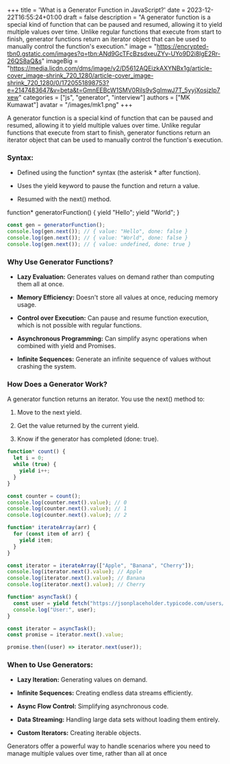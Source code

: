 +++
title = 'What is a Generator Function in JavaScript?'
date = 2023-12-22T16:55:24+01:00
draft = false
description = "A generator function is a special kind of function that can be paused and resumed, allowing it to yield multiple values over time. Unlike regular functions that execute from start to finish, generator functions return an iterator object that can be used to manually control the function's execution."
image = "https://encrypted-tbn0.gstatic.com/images?q=tbn:ANd9GcTFcBzsdxeuZYv-UYo9D2i8lgE2Rr-26QS8aQ&s"
imageBig = "https://media.licdn.com/dms/image/v2/D5612AQEizkAXYNBx1g/article-cover_image-shrink_720_1280/article-cover_image-shrink_720_1280/0/1720551898753?e=2147483647&v=beta&t=GmnEEBcW1SMV0Rils9vSgImwJ7T_5yyjXosjzIp7xew"
categories = ["js", "generator", "interview"]
authors = ["MK Kumawat"]
avatar = "/images/mk1.png"
+++

A generator function is a special kind of function that can be paused and resumed, allowing it to yield multiple values over time. Unlike regular functions that execute from start to finish, generator functions return an iterator object that can be used to manually control the function's execution.

### Syntax:
* Defined using the function* syntax (the asterisk * after function).

* Uses the yield keyword to pause the function and return a value.

* Resumed with the next() method.

function* generatorFunction() {
  yield "Hello";
  yield "World";
}
```javascript
const gen = generatorFunction();
console.log(gen.next()); // { value: "Hello", done: false }
console.log(gen.next()); // { value: "World", done: false }
console.log(gen.next()); // { value: undefined, done: true }

```

### Why Use Generator Functions?

* __Lazy Evaluation:__ Generates values on demand rather than computing them all at once.

* __Memory Efficiency:__ Doesn't store all values at once, reducing memory usage.

* __Control over Execution:__ Can pause and resume function execution, which is not possible with regular functions.

* __Asynchronous Programming:__ Can simplify async operations when combined with yield and Promises.

* __Infinite Sequences:__ Generate an infinite sequence of values without crashing the system.

 ### How Does a Generator Work?

A generator function returns an iterator. You use the next() method to:

1. Move to the next yield.

2. Get the value returned by the current yield.

3. Know if the generator has completed (done: true).


``` javascript
function* count() {
  let i = 0;
  while (true) {
    yield i++;
  }
}

const counter = count();
console.log(counter.next().value); // 0
console.log(counter.next().value); // 1
console.log(counter.next().value); // 2

```
```javascript
function* iterateArray(arr) {
  for (const item of arr) {
    yield item;
  }
}

const iterator = iterateArray(["Apple", "Banana", "Cherry"]);
console.log(iterator.next().value); // Apple
console.log(iterator.next().value); // Banana
console.log(iterator.next().value); // Cherry
```
```javascript
function* asyncTask() {
  const user = yield fetch("https://jsonplaceholder.typicode.com/users/1").then(res => res.json());
  console.log("User:", user);
}

const iterator = asyncTask();
const promise = iterator.next().value;

promise.then((user) => iterator.next(user));
```

### When to Use Generators:

* __Lazy Iteration:__ Generating values on demand.

* __Infinite Sequences:__ Creating endless data streams efficiently.

* __Async Flow Control:__ Simplifying asynchronous code.

* __Data Streaming:__ Handling large data sets without loading them entirely.

* __Custom Iterators:__ Creating iterable objects.

Generators offer a powerful way to handle scenarios where you need to manage multiple values over time, rather than all at once